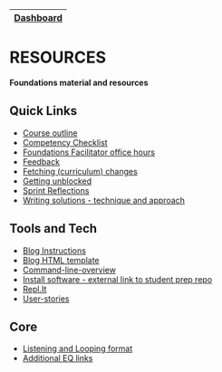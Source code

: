 [Dashboard](../README.md) | 
------------|

# RESOURCES

__Foundations material and resources__



## Quick Links
- [Course outline](course-outline.md) 
- [Competency Checklist](competency-checklist.md) 
- [Foundations Facilitator office hours](https://docs.google.com/spreadsheets/d/1SMsI4XeiblO9mNnMTi5eUdPWIUWWHmBMpPJBPvkeqto/edit?usp=sharing)
- [Feedback](feedback.md)    
- [Fetching (curriculum) changes](fetching-changes.md)  
- [Getting unblocked](core-getting-unblocked.md)  
- [Sprint Reflections](reflections-index.md)
- [Writing solutions - technique and approach](writing-solutions.md) 


## Tools and Tech
- [Blog Instructions](blog-instructions.md)    
- [Blog HTML template](html-template.html)  
- [Command-line-overview](command-line-overview.md)   
- [Install software - external link to student prep repo](https://github.com/dev-academy-programme/student-prep/blob/master/install-software.md)    
- [Repl.It](https://repl.it/)    
- [User-stories](user-stories.md)  


## Core 
- [Listening and Looping format](listening-looping.md)
- [Additional EQ links](core-eq-resources.md)  
